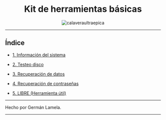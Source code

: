 <div align="center">
  
# Kit de herramientas básicas



![calaveraultraepica](https://github.com/GermanLamela/herramientas/assets/91904953/7bfa874e-7503-43b0-a80c-302173fbe21f)



</div>

---

## Índice

- [1. Información del sistema](kitHerramientas/1Informacion_del_Sistema.md)
  
- [2. Testeo disco](kitHerramientas/2Testeo_disco.md)
  
- [3. Recuperación de datos](kitHerramientas/3Recuperación_de_datos.md)

- [4. Recuperación de contraseñas](kitHerramientas/4Recuperación_de_contraseñas.md)

- [5. LIBRE (Herramienta útil)](kitHerramientas/5LIBRE.md)


---

Hecho por Germán Lamela.

---
